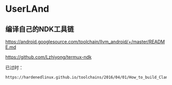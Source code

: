 # UserLAnd


## 编译自己的NDK工具链

https://android.googlesource.com/toolchain/llvm_android/+/master/README.md

https://github.com/Lzhiyong/termux-ndk

已过时：

    https://hardenedlinux.github.io/toolchains/2016/04/01/How_to_build_Clang_toolchains_for_Android.html
